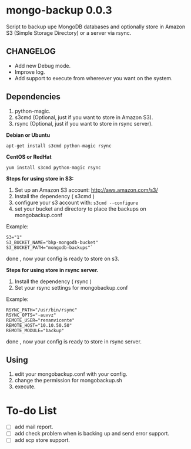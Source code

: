 mongo-backup 0.0.3
============

Script to backup upe MongoDB databases and optionally store in Amazon S3 (Simple Storage Directory) or a server via rsync.


CHANGELOG
-------------

- Add new Debug mode.
- Improve log.
- Add support to execute from whereever you want on the system.

Dependencies
-------------

1. python-magic.
2. s3cmd (Optional, just if you want to store in Amazon S3).
3. rsync (Optional, just if you want to store in rsync server). 

**Debian or Ubuntu**

`apt-get install s3cmd python-magic rsync`

**CentOS or RedHat**

`yum install s3cmd python-magic rsync`

**Steps for using store in S3:**

1. Set up an Amazon S3 account: <http://aws.amazon.com/s3/>
2. Install the dependency ( s3cmd )
3. configure your s3 account with:
`s3cmd --configure`
4. set your bucket and directory to place the backups on mongobackup.conf

Example:

    S3="1"
    S3_BUCKET_NAME="bkp-mongodb-bucket"
    S3_BUCKET_PATH="mongodb-backups"`

done , now your config is ready to store on s3.

**Steps for using store in rsync server.**

1. Install the dependency ( rsync )
2. Set your rsync settings for mongobackup.conf

Example:

    RSYNC_PATH="/usr/bin/rsync"
    RSYNC_OPTS="-auvvz"
    REMOTE_USER="renanvicente"
    REMOTE_HOST="10.10.50.50"
    REMOTE_MODULE="backup"

done , now your config is ready to store in rsync server.


Using
------

1. edit your mongobackup.conf with your config.
2. change the permission for mongobackup.sh
3. execute.

# To-do List

- [ ] add mail report.
- [ ] add check problem when is backing up and send error support.
- [ ] add scp store support.
